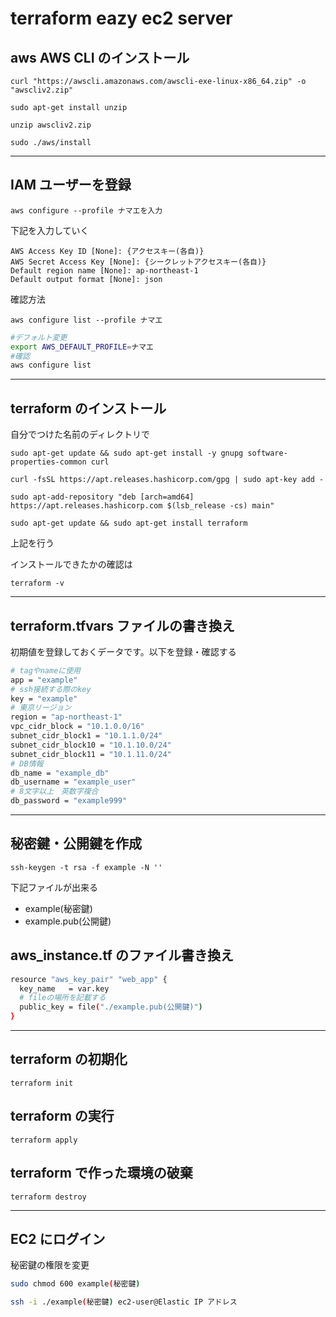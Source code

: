 # terraform eazy ec2 server

## aws AWS CLI のインストール

```
curl "https://awscli.amazonaws.com/awscli-exe-linux-x86_64.zip" -o "awscliv2.zip"
```

```
sudo apt-get install unzip
```

```
unzip awscliv2.zip
```

```
sudo ./aws/install
```

---

## IAM ユーザーを登録

```
aws configure --profile ナマエを入力
```

下記を入力していく

```
AWS Access Key ID [None]: {アクセスキー(各自)}
AWS Secret Access Key [None]: {シークレットアクセスキー(各自)}
Default region name [None]: ap-northeast-1
Default output format [None]: json
```

確認方法

```
aws configure list --profile ナマエ
```

```sh
#デフォルト変更
export AWS_DEFAULT_PROFILE=ナマエ
#確認
aws configure list
```

---

## terraform のインストール

自分でつけた名前のディレクトリで

```
sudo apt-get update && sudo apt-get install -y gnupg software-properties-common curl
```

```
curl -fsSL https://apt.releases.hashicorp.com/gpg | sudo apt-key add -
```

```
sudo apt-add-repository "deb [arch=amd64] https://apt.releases.hashicorp.com $(lsb_release -cs) main"
```

```
sudo apt-get update && sudo apt-get install terraform
```

上記を行う

インストールできたかの確認は

```
terraform -v
```

---

## terraform.tfvars ファイルの書き換え

初期値を登録しておくデータです。以下を登録・確認する

```sh
# tagやnameに使用
app = "example"
# ssh接続する際のkey
key = "example"
# 東京リージョン
region = "ap-northeast-1"
vpc_cidr_block = "10.1.0.0/16"
subnet_cidr_block1 = "10.1.1.0/24"
subnet_cidr_block10 = "10.1.10.0/24"
subnet_cidr_block11 = "10.1.11.0/24"
# DB情報
db_name = "example_db"
db_username = "example_user"
# 8文字以上　英数字複合
db_password = "example999"
```

---

## 秘密鍵・公開鍵を作成

```
ssh-keygen -t rsa -f example -N ''
```

下記ファイルが出来る

- example(秘密鍵)
- example.pub(公開鍵)

## aws_instance.tf のファイル書き換え

```sh
resource "aws_key_pair" "web_app" {
  key_name   = var.key
  # fileの場所を記載する
  public_key = file("./example.pub(公開鍵)")
}
```

---

## terraform の初期化

```
terraform init
```

## terraform の実行

```
terraform apply
```

## terraform で作った環境の破棄

```
terraform destroy
```

---

## EC2 にログイン

秘密鍵の権限を変更

```sh
sudo chmod 600 example(秘密鍵)
```

```sh
ssh -i ./example(秘密鍵) ec2-user@Elastic IP アドレス
```
